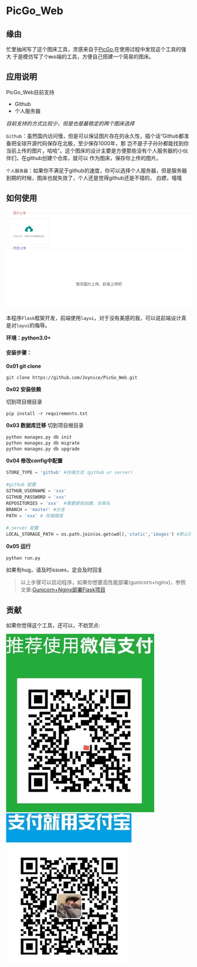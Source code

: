 # PicGo_Web

## 缘由

忙里抽闲写了这个图床工具，灵感来自于[PicGo](https://github.com/Molunerfinn/PicGo),在使用过程中发现这个工具的强大
于是模仿写了个`Web`端的工具，方便自己搭建一个简易的图床。

## 应用说明

PicGo_Web目前支持

- Github
- 个人服务器

*目前支持的方式比较少，但是也是最稳定的两个图床选择*

`Github`：虽然国内访问慢，但是可以保证图片存在的永久性，插个话“Github都准备把全球开源代码保存在北极，至少保存1000年，那
岂不是子子孙孙都能找到你当前上传的图片，哈哈”。这个图床的设计主要是方便那些没有个人服务器的小伙伴们，在github创建个仓库，就可以
作为图床，保存你上传的图片。

`个人服务器`：如果你不满足于github的速度，你可以选择个人服务器，但是服务器到期的时候，图床也就失效了，个人还是觉得github还是不错的，
白嫖，嘻嘻

## 如何使用

![界面](https://raw.githubusercontent.com/Joynice/image/master/img/picweb.JPG)

本程序`Flask`框架开发，前端使用`layui`，对于没有美感的我，可以说前端设计真是对`layui`的侮辱。

**环境：python3.0+**

#### 安装步骤：

**0x01 git clone**
 ```text
git clone https://github.com/Joynice/PicGo_Web.git
```

**0x02 安装依赖**

切到项目根目录
```text
pip install -r requirements.txt
```

**0x03 数据库迁移**
切到项目根目录
```text
python manages.py db init
python manages.py db migrate
python manages.py db upgrade
```

**0x04 修改config中配置**
```python
STORE_TYPE = 'github' #存储方式（github or server）

#github 配置
GITHUB_USERNAME = 'xxx'
GITHUB_PASSWORD = 'xxx'
REPOSITORIES = 'xxx'  #需要提前创建，仓库名
BRANCH = 'master' #分支
PATH = 'xxx' # 存储路径

# server 配置
LOCAL_STORAGE_PATH = os.path.join(os.getcwd(),'static','images') #默认存储到项目static/images文件夹下
```

**0x05 运行**
```text
python run.py
```
如果有hug，请及时issues，定会及时回复

> 以上步骤可以启动程序，如果你想要高性能部署(gunicorn+nginx)，参照文章:[Gunicorn+Nginx部署Flask项目](http://lr.dropsec.xyz/2019/12/14/Gunicorn-Nginx%E9%83%A8%E7%BD%B2Flask%E9%A1%B9%E7%9B%AE/)

## 贡献

如果你觉得这个工具，还可以，不妨赏点:

![微信](https://raw.githubusercontent.com/Joynice/image/master/img/wx.JPG)
![支付宝](https://raw.githubusercontent.com/Joynice/image/master/img/zfb.JPG)